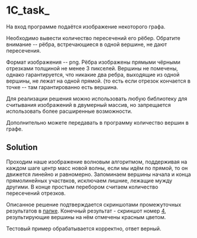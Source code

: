 # 1C_task_

На вход программе подаётся изображение некоторого графа.

Необходимо вывести количество пересечений его рёбер. Обратите внимание -- рёбра, встречающиеся в одной вершине, не дают пересечения. 

Формат изображения -- png. Рёбра изображены прямыми чёрными отрезками толщиной не менее 3 пикселей. Вершины не помечены, однако гарантируется, что никакие два ребра, выходящие из одной вершины, не лежат на одной прямой. (то есть если отрезок кончается в точке -- там гарантированно есть вершина. 

Для реализации решения можно использовать любую библиотеку для считывания изображений в двумерный массив, но запрещается использовать более расширенные возможности. 

Дополнительно можете передавать в программу количество вершин в графе.

## Solution

Проходим наше изображение волновым алгоритмом, поддерживая на каждом шаге центр масс новой волны, если мы идём по прямой, то он движется линейно и равномерно. Запоминаем вершины начала и конца прямолинейных участвков, исключаем лишние, лежащие мужду другими. В конце простым перебором считаем количество пересечений отрезков.

Описанное решение подтверждается скриншотами промежуточных результатов в [папке](/1C_task_/img). Конечный результат - скриншот номер [4](/1C_task_/img/4), результирующие вершины на нём отмечены красным цветом.

Тестовый пример обрабатывается корректно, ответ верный.
